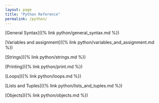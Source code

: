 ```yaml
---
layout: page
title: "Python Reference"
permalink: /python/
---
```


[comment]: <> (TODO: Look at https://docs.python.org/3/library/stdtypes.html for a comprehensive list of Python built in types you can use for organizing your notes.)
[comment]: <> (TODO: The above link is also a good starting point for what to add to notes for each type.)

[General Syntax]({% link python/general_syntax.md %})

[Variables and assignment]({% link python/variables_and_assignment.md %})

[Strings]({% link python/strings.md %})

[Printing]({% link python/print.md %})

[Loops]({% link python/loops.md %})

[Lists and Tuples]({% link python/lists_and_tuples.md %})

[Objects]({% link python/objects.md %})

